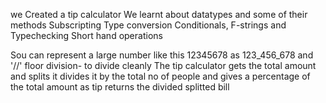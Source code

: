 we Created a tip calculator
We learnt about datatypes and some of their methods
Subscripting
Type conversion
Conditionals, F-strings
and Typechecking
Short hand operations

Sou can represent a large number like this 12345678 as 123_456_678 and '//' floor division- to divide cleanly
The tip calculator gets the total amount and splits it divides it by the total no of people
and gives a percentage of the total amount as tip returns the divided splitted bill